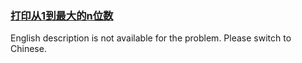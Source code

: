 ### [打印从1到最大的n位数](https://leetcode.com/problems/da-yin-cong-1dao-zui-da-de-nwei-shu-lcof)

English description is not available for the problem. Please switch to Chinese.